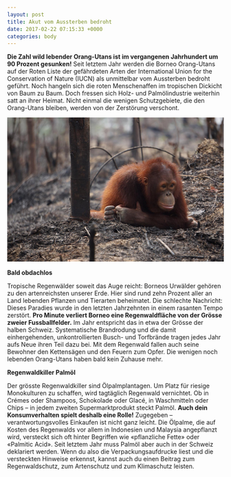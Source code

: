 ```yaml
---
layout: post
title: Akut vom Aussterben bedroht
date: 2017-02-22 07:15:33 +0000
categories: body
---
```



**Die Zahl wild lebender Orang-Utans ist im vergangenen Jahrhundert um 90 Prozent gesunken!** Seit letztem Jahr werden die Borneo Orang-Utans auf der Roten Liste der gefährdeten Arten der International Union for the Conservation of Nature (IUCN) als unmittelbar vom Aussterben bedroht geführt. Noch hangeln sich die roten Menschenaffen im tropischen Dickicht von Baum zu Baum. Doch fressen sich Holz- und Palmölindustrie weiterhin satt an ihrer Heimat. Nicht einmal die wenigen Schutzgebiete, die den Orang-Utans bleiben, werden von der Zerstörung verschont.

![](/uploads/2017/03/04/hanging-out-by-tree.jpg)

**Bald obdachlos**

Tropische Regenwälder soweit das Auge reicht: Borneos Urwälder gehören zu den artenreichsten unserer Erde. Hier sind rund zehn Prozent aller an Land lebenden Pflanzen und Tierarten beheimatet. Die schlechte Nachricht: Dieses Paradies wurde in den letzten Jahrzehnten in einem rasanten Tempo zerstört. **Pro Minute verliert Borneo eine Regenwaldfläche von der Grösse zweier Fussballfelder.** Im Jahr entspricht das in etwa der Grösse der halben Schweiz. Systematische Brandrodung und die damit einhergehenden, unkontrollierten Busch- und Torfbrände tragen jedes Jahr aufs Neue ihren Teil dazu bei. Mit dem Regenwald fallen auch seine Bewohner den Kettensägen und den Feuern zum Opfer. Die wenigen noch lebenden Orang-Utans haben bald kein Zuhause mehr.

**Regenwaldkiller Palmöl**

Der grösste Regenwaldkiller sind Ölpalmplantagen. Um Platz für riesige Monokulturen zu schaffen, wird tagtäglich Regenwald vernichtet. Ob in Crémes oder Shampoos, Schokolade oder Glacé, in Waschmitteln oder Chips – in jedem zweiten Supermarktprodukt steckt Palmöl. **Auch dein Konsumverhalten spielt deshalb eine Rolle!** Zugegeben – verantwortungsvolles Einkaufen ist nicht ganz leicht. Die Ölpalme, die auf Kosten des Regenwalds vor allem in Indonesien und Malaysia angepflanzt wird, versteckt sich oft hinter Begriffen wie «pflanzliche Fette» oder «Palmitic Acid». Seit letztem Jahr muss Palmöl aber auch in der Schweiz deklariert werden. Wenn du also die Verpackungsaufdrucke liest und die versteckten Hinweise erkennst, kannst auch du einen Beitrag zum Regenwaldschutz, zum Artenschutz und zum Klimaschutz leisten.